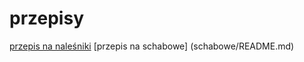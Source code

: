 # przepisy

[przepis na naleśniki](nalesniki/README.md)
[przepis na schabowe] (schabowe/README.md)

